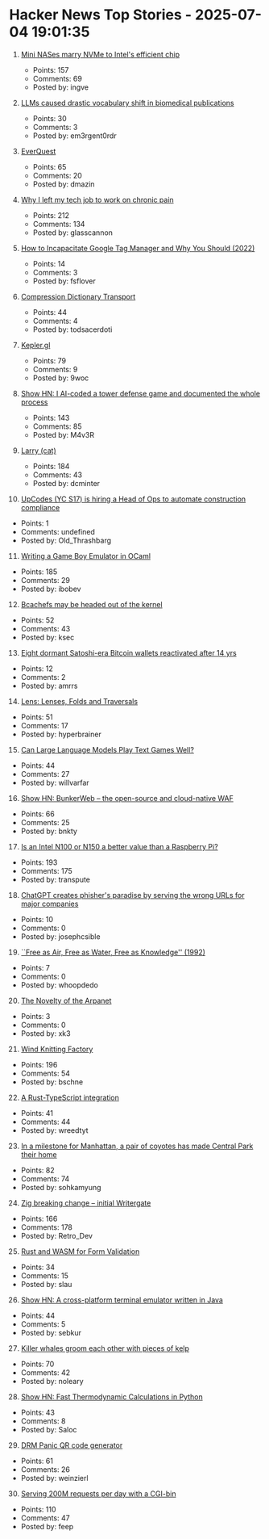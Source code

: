 # Hacker News Top Stories - 2025-07-04 19:01:35

1. [Mini NASes marry NVMe to Intel's efficient chip](https://www.jeffgeerling.com/blog/2025/mini-nases-marry-nvme-intels-efficient-chip)
   - Points: 157
   - Comments: 69
   - Posted by: ingve

2. [LLMs caused drastic vocabulary shift in biomedical publications](https://www.science.org/doi/10.1126/sciadv.adt3813)
   - Points: 30
   - Comments: 3
   - Posted by: em3rgent0rdr

3. [EverQuest](https://www.filfre.net/2025/07/everquest/)
   - Points: 65
   - Comments: 20
   - Posted by: dmazin

4. [Why I left my tech job to work on chronic pain](https://sailhealth.substack.com/p/why-i-left-my-tech-job-to-work-on)
   - Points: 212
   - Comments: 134
   - Posted by: glasscannon

5. [How to Incapacitate Google Tag Manager and Why You Should (2022)](https://backlit.neocities.org/incapacitate-google-tag-manager)
   - Points: 14
   - Comments: 3
   - Posted by: fsflover

6. [Compression Dictionary Transport](https://developer.mozilla.org/en-US/docs/Web/HTTP/Guides/Compression_dictionary_transport)
   - Points: 44
   - Comments: 4
   - Posted by: todsacerdoti

7. [Kepler.gl](https://kepler.gl/)
   - Points: 79
   - Comments: 9
   - Posted by: 9woc

8. [Show HN: I AI-coded a tower defense game and documented the whole process](https://github.com/maciej-trebacz/tower-of-time-game)
   - Points: 143
   - Comments: 85
   - Posted by: M4v3R

9. [Larry (cat)](https://en.wikipedia.org/wiki/Larry_(cat))
   - Points: 184
   - Comments: 43
   - Posted by: dcminter

10. [UpCodes (YC S17) is hiring a Head of Ops to automate construction compliance](https://up.codes/careers?utm_source=HN)
   - Points: 1
   - Comments: undefined
   - Posted by: Old_Thrashbarg

11. [Writing a Game Boy Emulator in OCaml](https://linoscope.github.io/writing-a-game-boy-emulator-in-ocaml/)
   - Points: 185
   - Comments: 29
   - Posted by: ibobev

12. [Bcachefs may be headed out of the kernel](https://lwn.net/Articles/1027289/)
   - Points: 52
   - Comments: 43
   - Posted by: ksec

13. [Eight dormant Satoshi-era Bitcoin wallets reactivated after 14 yrs](https://twitter.com/WatcherGuru/status/1941167512491864554)
   - Points: 12
   - Comments: 2
   - Posted by: amrrs

14. [Lens: Lenses, Folds and Traversals](https://hackage.haskell.org/package/lens)
   - Points: 51
   - Comments: 17
   - Posted by: hyperbrainer

15. [Can Large Language Models Play Text Games Well?](https://arxiv.org/abs/2304.02868)
   - Points: 44
   - Comments: 27
   - Posted by: willvarfar

16. [Show HN: BunkerWeb – the open-source and cloud-native WAF](https://docs.bunkerweb.io/latest/)
   - Points: 66
   - Comments: 25
   - Posted by: bnkty

17. [Is an Intel N100 or N150 a better value than a Raspberry Pi?](https://www.jeffgeerling.com/blog/2025/intel-n100-better-value-raspberry-pi)
   - Points: 193
   - Comments: 175
   - Posted by: transpute

18. [ChatGPT creates phisher's paradise by serving the wrong URLs for major companies](https://www.theregister.com/2025/07/03/ai_phishing_websites/)
   - Points: 10
   - Comments: 0
   - Posted by: josephcsible

19. [``Free as Air, Free as Water, Free as Knowledge'' (1992)](http://bactra.org/Sterling/Free_as_the_Air_Free_as_Water_Free_as_Knowledge.html)
   - Points: 7
   - Comments: 0
   - Posted by: whoopdedo

20. [The Novelty of the Arpanet](https://twobithistory.org/2021/02/07/arpanet.html)
   - Points: 3
   - Comments: 0
   - Posted by: xk3

21. [Wind Knitting Factory](https://www.merelkarhof.nl/work/wind-knitting-factory)
   - Points: 196
   - Comments: 54
   - Posted by: bschne

22. [A Rust-TypeScript integration](https://github.com/beeeeep54/rust-typescript)
   - Points: 41
   - Comments: 44
   - Posted by: wreedtyt

23. [In a milestone for Manhattan, a pair of coyotes has made Central Park their home](https://www.smithsonianmag.com/science-nature/in-a-milestone-for-manhattan-a-pair-of-coyotes-has-made-central-park-their-home-180986892/)
   - Points: 82
   - Comments: 74
   - Posted by: sohkamyung

24. [Zig breaking change – initial Writergate](https://github.com/ziglang/zig/pull/24329)
   - Points: 166
   - Comments: 178
   - Posted by: Retro_Dev

25. [Rust and WASM for Form Validation](https://sebastian.lauwe.rs/blog/rust-wasm-form-validation/)
   - Points: 34
   - Comments: 15
   - Posted by: slau

26. [Show HN: A cross-platform terminal emulator written in Java](https://github.com/sebkur/forceterm)
   - Points: 44
   - Comments: 5
   - Posted by: sebkur

27. [Killer whales groom each other with pieces of kelp](https://www.science.org/content/article/killer-whales-groom-each-other-pieces-kelp)
   - Points: 70
   - Comments: 42
   - Posted by: noleary

28. [Show HN: Fast Thermodynamic Calculations in Python](https://dlr-institute-of-future-fuels.github.io/gaspype/)
   - Points: 43
   - Comments: 8
   - Posted by: Saloc

29. [DRM Panic QR code generator](https://rust-for-linux.com/drm-panic-qr-code-generator)
   - Points: 61
   - Comments: 26
   - Posted by: weinzierl

30. [Serving 200M requests per day with a CGI-bin](https://jacob.gold/posts/serving-200-million-requests-with-cgi-bin/)
   - Points: 110
   - Comments: 47
   - Posted by: feep

